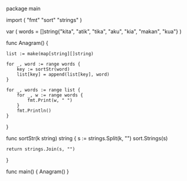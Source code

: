 package main

import (
	"fmt"
	"sort"
	"strings"
)

var (
	words = []string{"kita", "atik", "tika", "aku", "kia", "makan", "kua"}
)

func Anagram() {

	list := make(map[string][]string)

	for _, word := range words {
		key := sortStr(word)
		list[key] = append(list[key], word)
	}

	for _, words := range list {
		for _, w := range words {
			fmt.Print(w, " ")
		}
		fmt.Println()
	}
}

func sortStr(k string) string {
	s := strings.Split(k, "")
	sort.Strings(s)

	return strings.Join(s, "")
}

func main() {
	Anagram()
}
